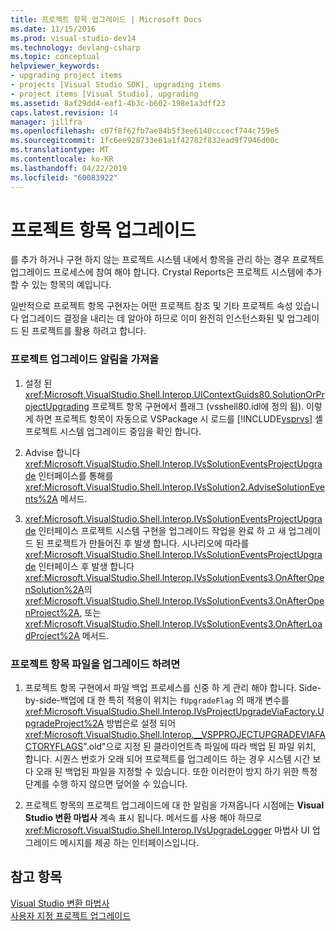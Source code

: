 ```yaml
---
title: 프로젝트 항목 업그레이드 | Microsoft Docs
ms.date: 11/15/2016
ms.prod: visual-studio-dev14
ms.technology: devlang-csharp
ms.topic: conceptual
helpviewer_keywords:
- upgrading project items
- projects [Visual Studio SDK], upgrading items
- project items [Visual Studio], upgrading
ms.assetid: 8af29dd4-eaf1-4b3c-b602-198e1a3dff23
caps.latest.revision: 14
manager: jillfra
ms.openlocfilehash: c07f8f62fb7ae84b5f3ee6140cccecf744c759e5
ms.sourcegitcommit: 1fc6ee928733e61a1f42782f832ead9f7946d00c
ms.translationtype: MT
ms.contentlocale: ko-KR
ms.lasthandoff: 04/22/2019
ms.locfileid: "60083922"
---
```

# <a name="upgrading-project-items"></a>프로젝트 항목 업그레이드
를 추가 하거나 구현 하지 않는 프로젝트 시스템 내에서 항목을 관리 하는 경우 프로젝트 업그레이드 프로세스에 참여 해야 합니다. Crystal Reports은 프로젝트 시스템에 추가할 수 있는 항목의 예입니다.  
  
 일반적으로 프로젝트 항목 구현자는 어떤 프로젝트 참조 및 기타 프로젝트 속성 있습니다 업그레이드 결정을 내리는 데 알아야 하므로 이미 완전히 인스턴스화된 및 업그레이드 된 프로젝트를 활용 하려고 합니다.  
  
### <a name="to-get-the-project-upgrade-notification"></a>프로젝트 업그레이드 알림을 가져올  
  
1. 설정 된 <xref:Microsoft.VisualStudio.Shell.Interop.UIContextGuids80.SolutionOrProjectUpgrading> 프로젝트 항목 구현에서 플래그 (vsshell80.idl에 정의 됨). 이렇게 하면 프로젝트 항목이 자동으로 VSPackage 시 로드를 [!INCLUDE[vsprvs](../includes/vsprvs-md.md)] 셸 프로젝트 시스템 업그레이드 중임을 확인 합니다.  
  
2. Advise 합니다 <xref:Microsoft.VisualStudio.Shell.Interop.IVsSolutionEventsProjectUpgrade> 인터페이스를 통해를 <xref:Microsoft.VisualStudio.Shell.Interop.IVsSolution2.AdviseSolutionEvents%2A> 메서드.  
  
3. <xref:Microsoft.VisualStudio.Shell.Interop.IVsSolutionEventsProjectUpgrade> 인터페이스 프로젝트 시스템 구현을 업그레이드 작업을 완료 하 고 새 업그레이드 된 프로젝트가 만들어진 후 발생 합니다. 시나리오에 따라를 <xref:Microsoft.VisualStudio.Shell.Interop.IVsSolutionEventsProjectUpgrade> 인터페이스 후 발생 합니다 <xref:Microsoft.VisualStudio.Shell.Interop.IVsSolutionEvents3.OnAfterOpenSolution%2A>의 <xref:Microsoft.VisualStudio.Shell.Interop.IVsSolutionEvents3.OnAfterOpenProject%2A>, 또는 <xref:Microsoft.VisualStudio.Shell.Interop.IVsSolutionEvents3.OnAfterLoadProject%2A> 메서드.  
  
### <a name="to-upgrade-the-project-item-files"></a>프로젝트 항목 파일을 업그레이드 하려면  
  
1. 프로젝트 항목 구현에서 파일 백업 프로세스를 신중 하 게 관리 해야 합니다. Side-by-side-백업에 대 한 특히 적용이 위치는 `fUpgradeFlag` 의 매개 변수를 <xref:Microsoft.VisualStudio.Shell.Interop.IVsProjectUpgradeViaFactory.UpgradeProject%2A> 방법은로 설정 되어 <xref:Microsoft.VisualStudio.Shell.Interop.__VSPPROJECTUPGRADEVIAFACTORYFLAGS>".old"으로 지정 된 클라이언트측 파일에 따라 백업 된 파일 위치, 합니다. 시퀀스 번호가 오래 되어 프로젝트를 업그레이드 하는 경우 시스템 시간 보다 오래 된 백업된 파일을 지정할 수 있습니다. 또한 이러한이 방지 하기 위한 특정 단계를 수행 하지 않으면 덮어쓸 수 있습니다.  
  
2. 프로젝트 항목의 프로젝트 업그레이드에 대 한 알림을 가져옵니다 시점에는 **Visual Studio 변환 마법사** 계속 표시 됩니다. 메서드를 사용 해야 하므로 <xref:Microsoft.VisualStudio.Shell.Interop.IVsUpgradeLogger> 마법사 UI 업그레이드 메시지를 제공 하는 인터페이스입니다.  
  
## <a name="see-also"></a>참고 항목  
 [Visual Studio 변환 마법사](http://msdn.microsoft.com/4acfd30e-c192-4184-a86f-2da5e4c3d83c)   
 [사용자 지정 프로젝트 업그레이드](../misc/upgrading-custom-projects.md)